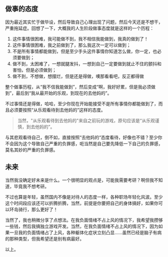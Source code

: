 ## 做事的态度

因为最近其实忙于做毕设，然后导致自己心理出现了问题，然后今天还是不想干，严重拖延症。回想了一下，大概我的人生阶段做事态度就是这样的一个历程：

1. 这件事情很困难，我可能做不到，我不相信我能做到，我真的做到了！
2. 这件事情很困难，我之前做到了，那么我这次一定可以做到；
3. 不是所有事情都能做到，但是至少手头这件事情你知道怎么做，你一定，也必须要做到；
4. 做不到，太困难了，一想就腿发抖，一想到自己一定要做到就止不住的颤抖和害怕，但是必须做到；
5. 做不到，不想做，想摆烂，但是还是得做，噢那看看吧，反正都得做

整个做事历程，从“我不信我能做到”，然后变成“啊，我好好累，但是我必须做到”，最后到“我从最开始的乐观，到现在的去他妈的”。

不过事情还是得做，哈哈，至少你现在开始能接受不是所有事情你都能做到了，而且必须要按照“从乐观看待到去他妈的”这样的态度。

> 当然，"从乐观看待到去他妈的"来自之前玩的游戏，原句应该是“从乐观谨慎，到去他妈的”。

与其悲观看待自己，倒不如，直接按照“去他妈的“态度看待，好像也不错？至少你不会因为这个导致自己严重的负罪感，呃当然是自己要先降低一下自己的负罪感，莫名其妙的严重的负罪感。

## 未来

当然我没确定好未来是什么。一个很明显的观点是，可能我需要考研？啊但我不知道，毕竟我不想考研。

不过也算是年轻，虽然国内不像是对待人的态度一样，各种职场年轻化风波。至少这个时间段应该还可以折腾折腾，当然，前提是你要把自己的身体搞好，如果你可以环岛骑行，那么更好了！

当然了，我也稍微分享了点想法。在我负面情绪不占上风的情况下，我希望我攒够一些钱，然后我搞独立游戏开发。当然，在我负面情绪不占上风的情况下，因为如果一旦我的负面情绪占了上风，各种躯体化症状立刻凸显……虽然已经是脑子有病的那种类型，但我希望还是别有病最好。

以上。